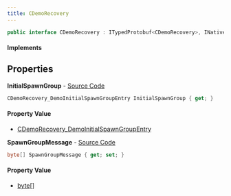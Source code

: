 ```yaml
---
title: CDemoRecovery
---
```


```csharp
public interface CDemoRecovery : ITypedProtobuf<CDemoRecovery>, INativeHandle
```

#### Implements

## Properties

**InitialSpawnGroup** - [Source Code](https://github.com/swiftly-solution/swiftlys2/blob/master/managed/src/SwiftlyS2.Generated/Protobufs/Interfaces/CDemoRecovery.cs#L13)

```csharp
CDemoRecovery_DemoInitialSpawnGroupEntry InitialSpawnGroup { get; }
```

#### Property Value

- [CDemoRecovery_DemoInitialSpawnGroupEntry](/docs/api/shared/protobufdefinitions/cdemorecovery_demoinitialspawngroupentry)

**SpawnGroupMessage** - [Source Code](https://github.com/swiftly-solution/swiftlys2/blob/master/managed/src/SwiftlyS2.Generated/Protobufs/Interfaces/CDemoRecovery.cs#L16)

```csharp
byte[] SpawnGroupMessage { get; set; }
```

#### Property Value

- [byte](https://learn.microsoft.com/dotnet/api/system.byte)[]

